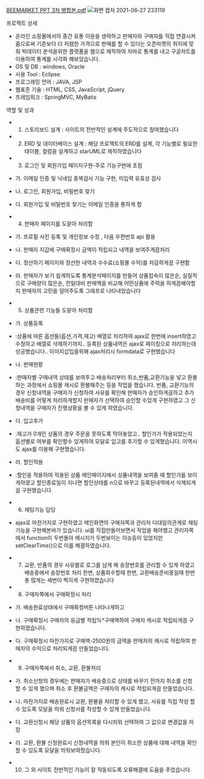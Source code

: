 [BEEMARKET PPT 3차 병합본.pdf](https://github.com/ihyongi/beeMarket/files/6721742/BEEMARKET.PPT.3.pdf)
![화면 캡처 2021-06-27 233119](https://user-images.githubusercontent.com/73655077/123548455-ccc27500-d79f-11eb-859a-5f4ce57d7e91.jpg)


프로젝트 상세
- 온라인 쇼핑몰에서의 중간 유통 이윤을 생략하고 판매자와 구매자를
직접 연결시켜줌으로써 기존보다 더 저렴한 가격으로 판매를 할 수
있다는 오픈마켓의 취지에 맞춰 빅데이터 분석을위한 플랫폼을 웹으로
제작하여 자바로 통계를 내고 구글차트를 이용하여 통계를 시각화
해보았습니다.
- OS 및 DB : windows, Oracle
- 사용 Tool : Eclipse
- 프로그래밍 언어 : JAVA, JSP
- 웹표준 기술 : HTML, CSS, JavaScript, jQuery
- 프레임워크 : SpringMVC, MyBatis

역할 및 성과
- 1. 스토리보드 설계 : 사이트의 전반적인 설계에 주도적으로 참여했습니다

- 2. ERD 및 데이터베이스 설계 : 해당 프로젝트의 ERD를 설계, 각 기능별로 필요한 테이블, 컬럼을 설계하고 starUML로 제작하였습니다

- 3. 로그인 및 회원가입 페이지구현-주로 기능구현에 초점
- 가. 이메일 인증 및 닉네임 중복검사 기능 구현, 미입력 유효성 검사
- 나. 로그인, 회원가입, 비밀번호 찾기
- 다. 회원가입 및 비밀번호 찾기는 이메일 인증을 통하게 함

- 4. 판매자 페이지를 도맡아 처리함
- 가. 프로필 사진 등록 및 개인정보 수정 , 다음 우편번호 api 활용
- 나. 판매자 지갑에 구매확정시 금액이 적립되고 내역을 보여주게끔처리
- 다. 정산하기 페이지와 정산한 내역과 수수료(쇼핑몰 수익)를 차감하게끔 구현함
- 라. 판매자가 보기 쉽게하도록 통계분석페이지를 만들어 상품접속이 많은순, 실질적으로 구매량이 많은순, 전일대비 판매액을 비교해 어떤상품에 주력을 하게끔해야할지 판매자의 고민을 덜어주도록 그래프로 나타내었습니다

- 5. 상품관련 기능들 도맡아 처리함
- 가. 상품등록
- :상품에 따른 옵션들(옵션,가격,재고) 배열로 처리하여 ajax로 한번에 insert하였고 수정하고 배열로 삭제하기까지.. 등록된 상품내역은 ajax로 페이징으로 처리하는데 성공했습니다.. 이미지삽입을위해 ajax처리시 formdata로 구현했습니다
- 나. 판매현황
- :판매자별 구매내역 상태를 보여주고 배송처리부터 취소,반품,교환기능을 넣고 환불하는 과정에서 쇼핑몰 캐시로 환불해주는 등을 작업을 했습니다. 반품, 교환기능의 경우 신청내역을 구매자가 신청하여 사유를 확인해 판매자가 승인하게끔하고 추가배송비를 어떻게 처리하게할지 판매자가 선택하여 승인할 수있게 구현하였고 그 신청내역을 구매자가 진행상황을 볼 수 있게 하였습니다.
- 다. 입고추가
- :재고가 0개인 상품의 경우 주문을 못하도록 막아놓았고.. 할인가가 적용되었는지 옵션별로 여부를 확인할수 있게하여 모달로 입고를 추가할 수 있게했습니다. 이역시도 ajax를 이용해 구현했습니다.
- 라. 할인적용
- :할인을 적용하여 적용된 상품 메인페이지에서 상품내역을 보여줄 때 할인가를 보이게하였고 할인종료일이 지나면 할인상태를 n으로 바꾸고 등록된내역에서 삭제되게끔 구현했습니다

- 6. 채팅기능 담당
- ajax로 마찬가지로 구현하였고 메인화면의 구매자쪽과 관리자 다대일의관계로 채팅기능을 구현해본바가 있습니다. ui를 직접만들어보면서 작업을 해야했고 관리자쪽에서 function이 두번돌아 메시지가 두번보이는 이슈등이 있었지만 setClearTime()으로 이를 해결하였습니다.

- 7. 교환, 반품의 경우 사유별로 로그를 남게 해 송장번호를 관리할 수 있게 하였고 배송중에서 송장번호 처리 한번, 상품회수할때 한번, 교환배송준비중일때 한번 총 많게는 세번이 찍히게 구현하였습니다

- 8. 구매자쪽에서 구매확정시 처리
- 가. 배송완료상태에서 구매확정버튼 나타나게하고
- 나. 구매확정시 구매자의 등급별 적립%*구매액하여 구매자 캐시로 적립되게끔 구현하였습니다.
- 다. 구매확정시 마찬가지로 구매액-2500원의 금액을 판매자의 캐시로 적립하여 판매자의 수익으로 처리되게끔 만들었습니다.

- 9. 구매자쪽에서 취소, 교환, 환불처리
- 가. 취소신청의 경우에는 판매자가 배송중으로 상태를 바꾸기 전까지 취소를 신청 할 수 있게 했으며 취소 후 환불금액은 구매자의 캐시로 적립되게끔 만들었습니다.
- 나. 마찬가지로 배송완료시 교환, 환불을 처리할 수 있게 했고, 사유를 직접 작성 할 수 있도록 모달을 띄워 신청서를 작성할 수 있게 만들었습니다.
- 다. 교환신청시 해당 상품의 옵션목록을 다시띄워 선택하여 그 값으로 변경값을 저장
- 라. 교환, 환불 신청완료시 신청내역을 띄워 본인이 취소한 상품에 대해 내역을 확인할 수 있도록 모달을 띄워보여줬습니다.

- 10. 그 외 사이트 전반적인 기능이 잘 작동되도록 오류해결에 도움을 주었습니다.



